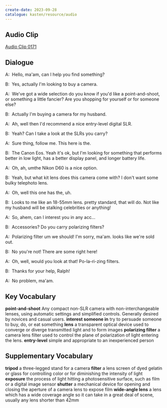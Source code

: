 ```yaml
---
create-date: 2023-09-28
catalogue: kasten/resource/audio
---
```


## Audio Clip
[Audio Clip 0171](https://archive.org/download/englishpod_all/englishpod_0171dg.mp3)

## Dialogue
A:  Hello, ma'am, can I help you find something? 

B:  Yes, actually I'm looking to buy a camera. 

A:  We've got a wide selection  do you know if you'd like a point-and-shoot, or something a little fancier? Are you shopping for yourself or for someone else? 

B:  Actually I'm buying a camera for my husband. 

A:  Ah, well then I'd recommend a nice entry-level digital SLR. 

B:  Yeah? Can I take a look at the SLRs you carry? 

A:  Sure thing, follow me. This here is the. 

B:  The Canon Eos. Yeah it's ok, but I'm looking for something that performs better in low light, has a better display panel, and longer battery life. 

A:  Oh, ah, umthe Nikon D60 is a nice option. 

B:  Yeah, but what kit lens does this camera come with? I don't want some bulky telephoto lens. 

A:  Oh, well this one has the, uh. 

B:  Looks to me like an 18-55mm lens. pretty standard, that will do. Not like my husband will be stalking celebrities or anything! 

A:  So, ahem, can I interest you in any acc...

B:  Accessories? Do you carry polarizing filters? 

A:  Polarizing filter um we should! I'm sorry, ma'am. looks like we're sold out. 

B:  No you're not! There are some right here! 

A:  Oh, well, would you look at that! Po-la-ri-zing filters. 

B:  Thanks for your help, Ralph! 

A:  No problem, ma'am. 

## Key Vocabulary
**point-and-shoot**          Any compact non-SLR camera with non-interchangeable lenses, using automatic settings and simplified controls. Generally desired by novices and casual users.
**interest someone in**      try to persuade someone to buy, do, or eat something
**lens**                     a transparent optical device used to converge or diverge transmitted light and to form images
**polarizing filter**        a camera lens filter used to control the plane of polarization of light entering the lens.
**entry-level**              simple and appropriate to an inexperienced person

## Supplementary Vocabulary
**tripod**               a three-legged stand for a camera
**filter**               a lens screen of dyed gelatin or glass for controlling color or for diminishing the intensity of light
**exposure**             the process of light hitting a photosensitive surface, such as film or a digital image sensor
**shutter**              a mechanical device for opening and closing the aperture of a camera lens to expose film
**wide-angle lens**      a lens which has a wide coverage angle so it can take in a great deal of scene, usually any lens shorter than 42mm
